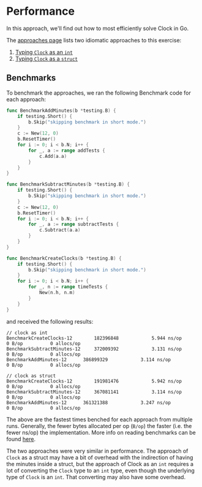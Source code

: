 # Performance

In this approach, we'll find out how to most efficiently solve Clock in Go.

The [approaches page][approaches] lists two idiomatic approaches to this exercise:

1. [Typing `Clock` as an `int`][approach-clock-as-int]
2. [Typing `Clock` as a `struct`][approach-clock-as-struct]


## Benchmarks

To benchmark the approaches, we ran the following Benchmark code for each approach:

```go
func BenchmarkAddMinutes(b *testing.B) {
	if testing.Short() {
		b.Skip("skipping benchmark in short mode.")
	}
	c := New(12, 0)
	b.ResetTimer()
	for i := 0; i < b.N; i++ {
		for _, a := range addTests {
			c.Add(a.a)
		}
	}
}

func BenchmarkSubtractMinutes(b *testing.B) {
	if testing.Short() {
		b.Skip("skipping benchmark in short mode.")
	}
	c := New(12, 0)
	b.ResetTimer()
	for i := 0; i < b.N; i++ {
		for _, a := range subtractTests {
			c.Subtract(a.a)
		}
	}
}

func BenchmarkCreateClocks(b *testing.B) {
	if testing.Short() {
		b.Skip("skipping benchmark in short mode.")
	}
	for i := 0; i < b.N; i++ {
		for _, n := range timeTests {
			New(n.h, n.m)
		}
	}
}
```

and received the following results:

```
// clock as int
BenchmarkCreateClocks-12    	182396848	         5.944 ns/op	       0 B/op	       0 allocs/op
BenchmarkSubtractMinutes-12    	372009392	         3.131 ns/op	       0 B/op	       0 allocs/op
BenchmarkAddMinutes-12    	386899329	         3.114 ns/op	       0 B/op	       0 allocs/op

// clock as struct
BenchmarkCreateClocks-12    	191981476	         5.942 ns/op	       0 B/op	       0 allocs/op
BenchmarkSubtractMinutes-12    	367081141	         3.114 ns/op	       0 B/op	       0 allocs/op
BenchmarkAddMinutes-12    	361321388	         3.247 ns/op	       0 B/op	       0 allocs/op
```

The above are the fastest times benched for each approach from multiple runs.
Generally, the fewer bytes allocated per op (`B/op`) the faster (i.e. the fewer ns/op) the implementation.
More info on reading benchmarks can be found [here][benchmark].

The two approaches were very similar in performance.
The approach of `Clock` as a struct may have a bit of overhead with the indirection of having the minutes inside a struct,
but the approach of Clock as an `int` requires a lot of converting the `Clock` type to an `int` type,
even though the underlying type of `Clock` is an `int`.
That converting may also have some overhead.

[approaches]: https://exercism.org/tracks/go/exercises/clock/approaches
[approach-clock-as-int]: https://exercism.org/tracks/go/exercises/clock/approaches/clock-as-int
[approach-clock-as-struct]: https://exercism.org/tracks/go/exercises/clock/approaches/clock-as-struct
[benchmark]: https://www.mikenewswanger.com/posts/2018/benchmarking-in-go/
